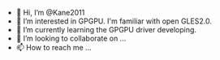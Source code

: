 - 👋 Hi, I’m @Kane2011
- 👀 I’m interested in GPGPU. I'm familiar with open GLES2.0.
- 🌱 I’m currently learning the GPGPU driver developing.
- 💞️ I’m looking to collaborate on ...
- 📫 How to reach me ...

<!---
Kane2011/Kane2011 is a ✨ special ✨ repository because its `README.md` (this file) appears on your GitHub profile.
You can click the Preview link to take a look at your changes.
--->
